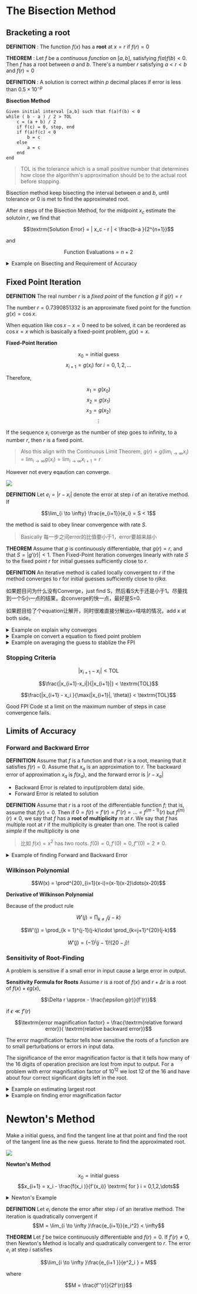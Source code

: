 # The Bisection Method
## Bracketing a root

**DEFINITION** : The function $f(x)$ has a **root** at $x=r$ if $f(r)=0$

**THEOREM** : Let $f$ be a *continuous function* on $[a,b]$, satisfying $f(a)f(b) < 0$. Then $f$ has a root between $a$ and $b$. There's a number $r$ satisfying $a < r < b$ and $f(r) = 0$

**DEFINITION** : A solution is correct within $p$ decimal places if error is less than $0.5 \times 10^{-p}$

**Bisection Method** 

```
Given initial interval [a,b] such that f(a)f(b) < 0
while ( b - a ) / 2 > TOL
    c = (a + b) / 2
    if f(c) = 0, stop, end
    if f(a)f(c) < 0
        b = c
    else
        a = c
    end
end
```

> TOL is the tolerance which is a small positive number that determines how close the algorithm's approximation should be to the actual root before stopping.

Bisection method keep bisecting the interval between $a$ and $b$, until tolerance or 0 is met to find the approximated root.

After $n$ steps of the Bisection Method, for the midpoint $x_c$ estimate the solutoin $r$, we find that

$$\textrm{Solution Error} = | x_c - r | < \frac{b-a }{2^{n+1}}$$

and

$$\textrm{Function Evaluations} = n + 2$$

<details>
<summary>Example on Bisecting and Requirement of Accuracy</summary>

![](./assets/imgs/2-example1.png)

</details>

## Fixed Point Iteration

**DEFINITION** The real number $r$ is a *fixed point* of the function $g$ if $g(r) = r$

The number $r=0.7390851332$ is an approximate fixed point for the function $g(x) = \cos x$.

When equation like $\cos x - x = 0$ need to be solved, it can be reordered as $\cos x = x$ which is basically a fixed-point problem, $g(x) = x$.

**Fixed-Point Iteration** 

$$x_0 = \textrm{initial guess}$$
$$x_{i+1} = g(x_i) \textrm{ for }i=0,1,2,\dots$$

Therefore,

$$x_1 = g(x_0)$$
$$x_2 = g(x_1)$$
$$x_3 = g(x_2)$$
$$\vdots$$

If the sequence $x_i$ converge as the number of step goes to infinity, to a number $r$, then $r$ is a fixed point.

> Also this align with the Continuous Limit Theorem, $g(r) = g(\lim_{i  \to \infty }x_i ) = \lim_{i  \to \infty}g(x_i) = \lim_{i  \to \infty }x_{i+1} = r$

However not every eqaution can converge.

![](./assets/imgs/2-fpi1.png)

**DEFINITION** Let $e_i = |r - x_i|$ denote the error at step $i$ of an iterative method. If

$$\lim_{i  \to \infty} \frac{e_{i+1}}{e_i} = S < 1$$

the method is said to obey linear convergence with rate $S$.

> Basically 每一步之间error的比值要小于1，error要越来越小

**THEOREM** Assume that $g$ is continuously differentiable, that $g(r) = r$, and that $S = |g'(r)|<1$. Then Fixed-Point Iteration converges linearly with rate $S$ to the fixed point $r$ for initial guesses sufficiently close to $r$.

**DEFINITION** An iterative method is called locally convergent to $r$ if the method converges to $r$ for initial guesses sufficiently close to $rjlka.$ 

如果题目问为什么没有Converge，just find S，然后看S大于还是小于1。尽量找到一个S小一点的结果，会converge的快一点，最好是S=0.

如果题目给了个equation让解开，同时很难直接分解出x=啥啥的情况，add x at both side。

<details>
<summary>Example on explain why converges</summary>

![](./assets/imgs/2-exp13.png)

</details>

<details>
<summary>Example on convert a equation to fixed point problem</summary>

![](./assets/imgs/2-exp14.png)

</details>

<details>
<summary>Example on averaging the guess to stablize the FPI</summary>

![](./assets/imgs/2-exp15.png)

</details>

### Stopping Criteria

$$|x_{i+1} - x_i| < \textrm{TOL}$$

$$\frac{|x_{i+1}-x_i|}{|x_{i+1}|} < \textrm{TOL}$$

$$\frac{|x_{i+1} - x_i }{\max(|x_{i+1}|, \theta)} < \textrm{TOL}$$

Good FPI Code st a limit on the maximum number of steps in case convergence fails.

## Limits of Accuracy

### Forward and Backward Error

**DEFINITION** Assume that $f$ is a function and that $r$ is a root, meaning that it satisfies $f(r) = 0$. Assume that $x_a$ is an approximation to $r$. The backward error of approximation $x_a$ is $f(x_a)$, and the forward error is $|r-x_a|$
- Backward Error is related to input(problem data) side.
- Forward Error is related to solution

**DEFINITION** Assume that $r$ is a root of the differentiable function $f$; that is, assume that $f(r) = 0$. Then if $0 = f(r) = f'(r) = f''(r) = \dots = f^{(m-1)}(r)$ but $f^{(m)}(r) \neq 0$, we say that $f$ has a **root of multiplicity** $m$ at $r$. We say that $f$ has multiple root at $r$ if the multiplicity is greater than one. The root is called *simple* if the multiplicity is one

> 比如 $f(x) = x^2$ has two roots. $f(0) = 0, f'(0) = 0, f''(0) = 2 \neq 0$.

<details>
<summary>Example of finding Forward and Backward Error</summary>

![](./assets/imgs/1-exp18.png)

</details>

### Wilkinson Polynomial

$$W(x) = \prod^{20}_{i=1}(x-i)=(x-1)(x-2)\dots(x-20)$$

**Derivative of Wilkinson Polynomial** 

Because of the product rule

$$W'(j) = \prod_{k\neq j}(j-k)$$

$$W'(j) = \prod_{k = 1}^{j-1}(j-k)\cdot \prod_{k=j+1}^{20}(j-k)$$

$$W'(j) = (-1)^j (j-1)!(20-j)!$$

### Sensitivity of Root-Finding
A problem is sensitive if a small error in input cause a large error in output.

**Sensitivity Formula for Roots** 
Assume $r$ is a root of $f(x)$ and $r + \Delta r$ is a root of $f(x) + \epsilon g(x)$,

$$\Delta r \approx - \frac{\epsilon g(r)}{f'(r)}$$

if $\epsilon \ll  f'(r)$

$$\textrm{error magnification factor} = \frac{\textrm{relative forward error}}{ \textrm{relative backward error}}$$

The error magnification factor tells how sensitive the roots of a function are to small perturbations or errors in input data.

The significance of the error magnification factor is that it tells how many of the 16 digits of operation precision are lost from input to output. For a problem with error magnification factor of $10^{12}$ we lost 12 of the 16 and have about four correct significant digits left in the root.

<details>
<summary>Example on estimating largest root</summary>

![](./assets/imgs/1-estimatinglargestroot.png)

</details>

<details>
<summary>Example on finding error magnification factor</summary>

![](./assets/imgs/1-errormagfactor.png)

</details>

# Newton's Method

Make a initial guess, and find the tangent line at that point and find the root of the tangent line as the new guess. Iterate to find the approximated root.

![](./assets/imgs/1-newtonmethod.png)

**Newton's Method** 

$$x_0 = \textrm{initial guess}$$
$$x_{i+1} = x_i - \frac{f(x_i )}{f'(x_i)} \textrm{ for } i = 0,1,2,\dots$$

<details>
<summary>Newton's Example</summary>

![](./assets/imgs/1-newtonexample.png)

</details>

**DEFINITION** Let $e_i$ denote the error after step $i$ of an iterative method. The iteration is quadratically convergent if
$$M = \lim_{i  \to \infty }\frac{e_{i+1}}{e_i^2} < \infty$$

**THEOREM** Let $f$ be twice continuously differentiable and $f(r) = 0$. If $f'(r) \neq 0$, then Newton's Method is locally and quadratically convergent to $r$. The error $e_i$ at step $i$ satisfies

$$\lim_{i  \to \infty }\frac{e_{i+1 }}{e^2_i } = M$$

where

$$M = \frac{f''(r)}{2f'(r)}$$

